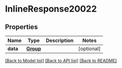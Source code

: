 # InlineResponse20022

## Properties
Name | Type | Description | Notes
------------ | ------------- | ------------- | -------------
**data** | [**Group**](Group.md) |  | [optional] 

[[Back to Model list]](../README.md#documentation-for-models) [[Back to API list]](../README.md#documentation-for-api-endpoints) [[Back to README]](../README.md)

